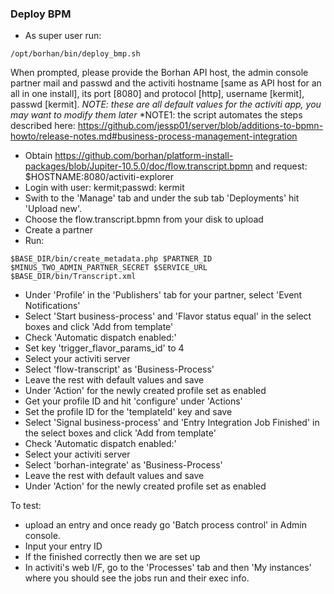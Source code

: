 ### Deploy BPM
* As super user run: 
```
/opt/borhan/bin/deploy_bmp.sh
```
When prompted, please provide the Borhan API host, the admin console partner mail and passwd and the activiti hostname [same as API host for an all in one install], its port [8080] and protocol [http], username [kermit], passwd [kermit].
*NOTE: these are all default values for the activiti app, you may want to modify them later*
*NOTE1: the script automates the steps described here: https://github.com/jessp01/server/blob/additions-to-bpmn-howto/release-notes.md#business-process-management-integration

* Obtain https://github.com/borhan/platform-install-packages/blob/Jupiter-10.5.0/doc/flow.transcript.bpmn and request: $HOSTNAME:8080/activiti-explorer
* Login with user: kermit;passwd: kermit
* Swith to the 'Manage' tab and under the sub tab 'Deployments' hit 'Upload new'.
* Choose the flow.transcript.bpmn from your disk to upload
* Create a partner
* Run:
```
$BASE_DIR/bin/create_metadata.php $PARTNER_ID $MINUS_TWO_ADMIN_PARTNER_SECRET $SERVICE_URL $BASE_DIR/bin/Transcript.xml
```
* Under 'Profile' in the 'Publishers' tab for your partner, select 'Event Notifications'
* Select 'Start business-process' and 'Flavor status equal' in the select boxes and click 'Add from template'
* Check 'Automatic dispatch enabled:'
* Set key 'trigger_flavor_params_id' to 4
* Select your activiti server
* Select 'flow-transcript' as 'Business-Process'
* Leave the rest with default values and save
* Under 'Action' for the newly created profile set as enabled
* Get your profile ID and hit 'configure' under 'Actions'
* Set the profile ID for the 'templateId' key and save
* Select 'Signal business-process' and 'Entry Integration Job Finished' in the select boxes and click 'Add from template'
* Check 'Automatic dispatch enabled:'
* Select your activiti server
* Select 'borhan-integrate' as 'Business-Process'
* Leave the rest with default values and save
* Under 'Action' for the newly created profile set as enabled

To test: 

* upload an entry and once ready go 'Batch process control' in Admin console. 
* Input your entry ID
* If the finished correctly then we are set up
* In activiti's web I/F, go to the 'Processes' tab and then 'My instances' where you should see the jobs run and their exec info.

